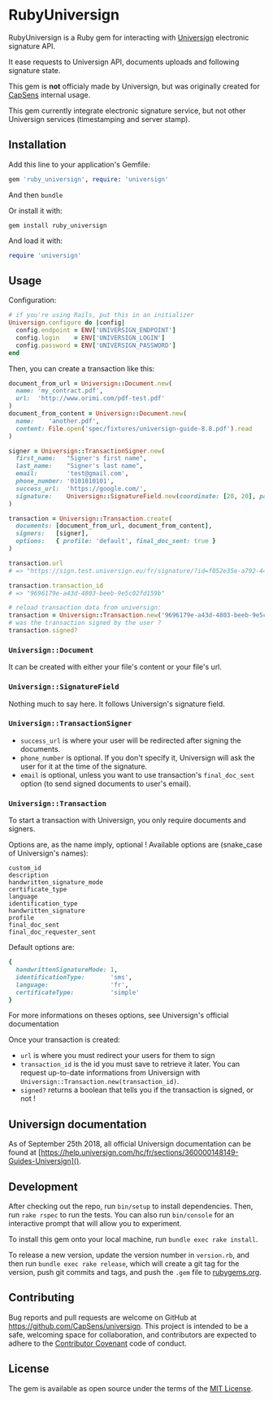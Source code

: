 # RubyUniversign

RubyUniversign is a Ruby gem for interacting with [Universign](https://www.universign.com/) electronic signature API.

It ease requests to Universign API, documents uploads and following signature state.

This gem is **not** officialy made by Universign, but was originally created for [CapSens](https://capsens.eu/) internal usage.

This gem currently integrate electronic signature service, but not other Universign services (timestamping and server stamp).

## Installation

Add this line to your application's Gemfile:

```ruby
gem 'ruby_universign', require: 'universign'
```

And then `bundle`

Or install it with:

```
gem install ruby_universign
```

And load it with:

```ruby
require 'universign'
```


## Usage

Configuration:

```ruby
# if you're using Rails, put this in an initializer
Universign.configure do |config|
  config.endpoint = ENV['UNIVERSIGN_ENDPOINT']
  config.login    = ENV['UNIVERSIGN_LOGIN']
  config.password = ENV['UNIVERSIGN_PASSWORD']
end
```

Then, you can create a transaction like this:

```ruby
document_from_url = Universign::Document.new(
  name: 'my_contract.pdf',
  url:  'http://www.orimi.com/pdf-test.pdf'
)
document_from_content = Universign::Document.new(
  name:    'another.pdf',
  content: File.open('spec/fixtures/universign-guide-8.8.pdf').read
)

signer = Universign::TransactionSigner.new(
  first_name:   "Signer's first name",
  last_name:    "Signer's last name",
  email:        'test@gmail.com',
  phone_number: '0101010101',
  success_url:  'https://google.com/',
  signature:    Universign::SignatureField.new(coordinate: [20, 20], page: 1)
)

transaction = Universign::Transaction.create(
  documents: [document_from_url, document_from_content],
  signers:   [signer],
  options:   { profile: 'default', final_doc_sent: true }
)

transaction.url
# => "https://sign.test.universign.eu/fr/signature/?id=f052e35e-a792-4440-bb67-6b5c3f17aa30"

transaction.transaction_id
# => "9696179e-a43d-4803-beeb-9e5c02fd159b"

# reload transaction data from universign:
transaction = Universign::Transaction.new('9696179e-a43d-4803-beeb-9e5c02fd159b')
# was the transaction signed by the user ?
transaction.signed?
```

### `Universign::Document`

It can be created with either your file's content or your file's url.

### `Universign::SignatureField`

Nothing much to say here. It follows Universign's signature field.

### `Universign::TransactionSigner`

* `success_url` is where your user will be redirected after signing the documents.
* `phone_number` is optional. If you don't specify it, Universign will ask the user for it at the time of the signature.
* `email` is optional, unless you want to use transaction's `final_doc_sent` option (to send signed documents to user's email).

### `Universign::Transaction`

To start a transaction with Universign, you only require documents and signers.

Options are, as the name imply, optional ! Available options are (snake_case of Universign's names):

```
custom_id
description
handwritten_signature_mode
certificate_type
language
identification_type
handwritten_signature
profile
final_doc_sent
final_doc_requester_sent
```

Default options are:
```ruby
{
  handwrittenSignatureMode: 1,
  identificationType:       'sms',
  language:                 'fr',
  certificateType:          'simple'
}
```

For more informations on theses options, see Universign's official documentation

Once your transaction is created:
* `url` is where you must redirect your users for them to sign
* `transaction_id` is the id you must save to retrieve it later. You can request up-to-date informations from Universign with `Universign::Transaction.new(transaction_id)`.
* `signed?` returns a boolean that tells you if the transaction is signed, or not !

## Universign documentation

As of September 25th 2018, all official Universign documentation can be found at [https://help.universign.com/hc/fr/sections/360000148149-Guides-Universign]().

## Development

After checking out the repo, run `bin/setup` to install dependencies. Then, run `rake rspec` to run the tests. You can also run `bin/console` for an interactive prompt that will allow you to experiment.

To install this gem onto your local machine, run `bundle exec rake install`.

To release a new version, update the version number in `version.rb`, and then run `bundle exec rake release`, which will create a git tag for the version, push git commits and tags, and push the `.gem` file to [rubygems.org](https://rubygems.org).

## Contributing

Bug reports and pull requests are welcome on GitHub at https://github.com/CapSens/universign. This project is intended to be a safe, welcoming space for collaboration, and contributors are expected to adhere to the [Contributor Covenant](contributor-covenant.org) code of conduct.

## License

The gem is available as open source under the terms of the [MIT License](http://opensource.org/licenses/MIT).
